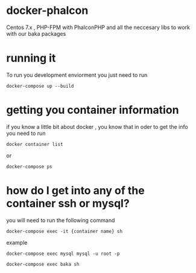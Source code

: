 # docker-phalcon
Centos 7.x , PHP-FPM with PhalconPHP and all the neccesary libs to work with our baka packages 

# running it
To run you development enviorment you just need to run

`docker-compose up --build`

# getting you container information
if you know a little bit about docker , you know that in oder to get the info you need to run

`docker container list`

or

`docker-compose ps`

# how do I get into any of the container ssh or mysql?
you will need to run the following command

`docker-compose exec -it {container name} sh`

example

`docker-compose exec mysql mysql -u root -p`

`docker-compose exec baka sh`
